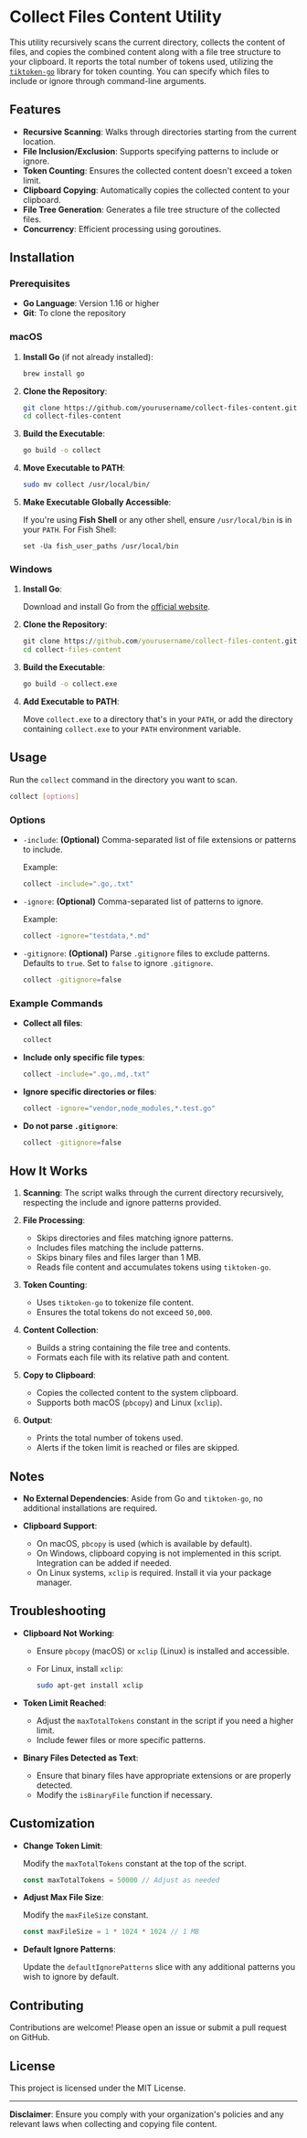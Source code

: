 # Collect Files Content Utility

This utility recursively scans the current directory, collects the content of files, and copies the combined content along with a file tree structure to your clipboard. It reports the total number of tokens used, utilizing the [`tiktoken-go`](https://github.com/pkoukk/tiktoken-go) library for token counting. You can specify which files to include or ignore through command-line arguments.

## Features

- **Recursive Scanning**: Walks through directories starting from the current location.
- **File Inclusion/Exclusion**: Supports specifying patterns to include or ignore.
- **Token Counting**: Ensures the collected content doesn't exceed a token limit.
- **Clipboard Copying**: Automatically copies the collected content to your clipboard.
- **File Tree Generation**: Generates a file tree structure of the collected files.
- **Concurrency**: Efficient processing using goroutines.

## Installation

### Prerequisites

- **Go Language**: Version 1.16 or higher
- **Git**: To clone the repository

### macOS

1. **Install Go** (if not already installed):

   ```bash
   brew install go
   ```

2. **Clone the Repository**:

   ```bash
   git clone https://github.com/yourusername/collect-files-content.git
   cd collect-files-content
   ```

3. **Build the Executable**:

   ```bash
   go build -o collect
   ```

4. **Move Executable to PATH**:

   ```bash
   sudo mv collect /usr/local/bin/
   ```

5. **Make Executable Globally Accessible**:

   If you're using **Fish Shell** or any other shell, ensure `/usr/local/bin` is in your `PATH`. For Fish Shell:

   ```fish
   set -Ua fish_user_paths /usr/local/bin
   ```

### Windows

1. **Install Go**:

   Download and install Go from the [official website](https://golang.org/dl/).

2. **Clone the Repository**:

   ```cmd
   git clone https://github.com/yourusername/collect-files-content.git
   cd collect-files-content
   ```

3. **Build the Executable**:

   ```cmd
   go build -o collect.exe
   ```

4. **Add Executable to PATH**:

   Move `collect.exe` to a directory that's in your `PATH`, or add the directory containing `collect.exe` to your `PATH` environment variable.

## Usage

Run the `collect` command in the directory you want to scan.

```bash
collect [options]
```

### Options

- `-include`: **(Optional)** Comma-separated list of file extensions or patterns to include.

  Example:

  ```bash
  collect -include=".go,.txt"
  ```

- `-ignore`: **(Optional)** Comma-separated list of patterns to ignore.

  Example:

  ```bash
  collect -ignore="testdata,*.md"
  ```

- `-gitignore`: **(Optional)** Parse `.gitignore` files to exclude patterns. Defaults to `true`. Set to `false` to ignore `.gitignore`.

  ```bash
  collect -gitignore=false
  ```

### Example Commands

- **Collect all files**:

  ```bash
  collect
  ```

- **Include only specific file types**:

  ```bash
  collect -include=".go,.md,.txt"
  ```

- **Ignore specific directories or files**:

  ```bash
  collect -ignore="vendor,node_modules,*.test.go"
  ```

- **Do not parse `.gitignore`**:

  ```bash
  collect -gitignore=false
  ```

## How It Works

1. **Scanning**: The script walks through the current directory recursively, respecting the include and ignore patterns provided.

2. **File Processing**:

   - Skips directories and files matching ignore patterns.
   - Includes files matching the include patterns.
   - Skips binary files and files larger than 1 MB.
   - Reads file content and accumulates tokens using `tiktoken-go`.

3. **Token Counting**:

   - Uses `tiktoken-go` to tokenize file content.
   - Ensures the total tokens do not exceed `50,000`.

4. **Content Collection**:

   - Builds a string containing the file tree and contents.
   - Formats each file with its relative path and content.

5. **Copy to Clipboard**:

   - Copies the collected content to the system clipboard.
   - Supports both macOS (`pbcopy`) and Linux (`xclip`).

6. **Output**:

   - Prints the total number of tokens used.
   - Alerts if the token limit is reached or files are skipped.

## Notes

- **No External Dependencies**: Aside from Go and `tiktoken-go`, no additional installations are required.
- **Clipboard Support**:

  - On macOS, `pbcopy` is used (which is available by default).
  - On Windows, clipboard copying is not implemented in this script. Integration can be added if needed.
  - On Linux systems, `xclip` is required. Install it via your package manager.

## Troubleshooting

- **Clipboard Not Working**:

  - Ensure `pbcopy` (macOS) or `xclip` (Linux) is installed and accessible.
  - For Linux, install `xclip`:

    ```bash
    sudo apt-get install xclip
    ```

- **Token Limit Reached**:

  - Adjust the `maxTotalTokens` constant in the script if you need a higher limit.
  - Include fewer files or more specific patterns.

- **Binary Files Detected as Text**:

  - Ensure that binary files have appropriate extensions or are properly detected.
  - Modify the `isBinaryFile` function if necessary.

## Customization

- **Change Token Limit**:

  Modify the `maxTotalTokens` constant at the top of the script.

  ```go
  const maxTotalTokens = 50000 // Adjust as needed
  ```

- **Adjust Max File Size**:

  Modify the `maxFileSize` constant.

  ```go
  const maxFileSize = 1 * 1024 * 1024 // 1 MB
  ```

- **Default Ignore Patterns**:

  Update the `defaultIgnorePatterns` slice with any additional patterns you wish to ignore by default.

## Contributing

Contributions are welcome! Please open an issue or submit a pull request on GitHub.

## License

This project is licensed under the MIT License.

---

**Disclaimer**: Ensure you comply with your organization's policies and any relevant laws when collecting and copying file content.